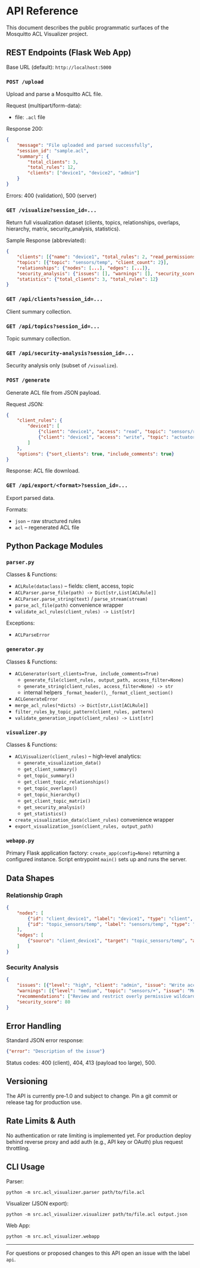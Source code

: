 # API Reference

This document describes the public programmatic surfaces of the Mosquitto ACL Visualizer project.

## REST Endpoints (Flask Web App)

Base URL (default): `http://localhost:5000`

### `POST /upload`
Upload and parse a Mosquitto ACL file.

Request (multipart/form-data):
- file: `.acl` file

Response 200:
```json
{
	"message": "File uploaded and parsed successfully",
	"session_id": "sample.acl",
	"summary": {
		"total_clients": 3,
		"total_rules": 12,
		"clients": ["device1", "device2", "admin"]
	}
}
```

Errors: 400 (validation), 500 (server)

### `GET /visualize?session_id=...`
Return full visualization dataset (clients, topics, relationships, overlaps, hierarchy, matrix, security_analysis, statistics).

Sample Response (abbreviated):
```json
{
	"clients": [{"name": "device1", "total_rules": 2, "read_permissions": 1, "write_permissions": 1, "topics": []}],
	"topics": [{"topic": "sensors/temp", "client_count": 2}],
	"relationships": {"nodes": [...], "edges": [...]},
	"security_analysis": {"issues": [], "warnings": [], "security_score": 100},
	"statistics": {"total_clients": 3, "total_rules": 12}
}
```

### `GET /api/clients?session_id=...`
Client summary collection.

### `GET /api/topics?session_id=...`
Topic summary collection.

### `GET /api/security-analysis?session_id=...`
Security analysis only (subset of `/visualize`).

### `POST /generate`
Generate ACL file from JSON payload.

Request JSON:
```json
{
	"client_rules": {
		"device1": [
			{"client": "device1", "access": "read", "topic": "sensors/room1/temp"},
			{"client": "device1", "access": "write", "topic": "actuators/room1/hvac"}
		]
	},
	"options": {"sort_clients": true, "include_comments": true}
}
```

Response: ACL file download.

### `GET /api/export/<format>?session_id=...`
Export parsed data.

Formats:
- `json` – raw structured rules
- `acl` – regenerated ACL file

## Python Package Modules

### `parser.py`
Classes & Functions:
- `ACLRule(dataclass)` – fields: client, access, topic
- `ACLParser.parse_file(path) -> Dict[str,List[ACLRule]]`
- `ACLParser.parse_string(text)` / `parse_stream(stream)`
- `parse_acl_file(path)` convenience wrapper
- `validate_acl_rules(client_rules) -> List[str]`

Exceptions:
- `ACLParseError`

### `generator.py`
Classes & Functions:
- `ACLGenerator(sort_clients=True, include_comments=True)`
	- `generate_file(client_rules, output_path, access_filter=None)`
	- `generate_string(client_rules, access_filter=None) -> str`
	- internal helpers `_format_header()`, `_format_client_section()`
- `ACLGenerateError`
- `merge_acl_rules(*dicts) -> Dict[str,List[ACLRule]]`
- `filter_rules_by_topic_pattern(client_rules, pattern)`
- `validate_generation_input(client_rules) -> List[str]`

### `visualizer.py`
Classes & Functions:
- `ACLVisualizer(client_rules)` – high‑level analytics:
	- `generate_visualization_data()`
	- `get_client_summary()`
	- `get_topic_summary()`
	- `get_client_topic_relationships()`
	- `get_topic_overlaps()`
	- `get_topic_hierarchy()`
	- `get_client_topic_matrix()`
	- `get_security_analysis()`
	- `get_statistics()`
- `create_visualization_data(client_rules)` convenience wrapper
- `export_visualization_json(client_rules, output_path)`

### `webapp.py`
Primary Flask application factory: `create_app(config=None)` returning a configured instance. Script entrypoint `main()` sets up and runs the server.

## Data Shapes

### Relationship Graph
```json
{
	"nodes": [
		{"id": "client_device1", "label": "device1", "type": "client", "size": 3},
		{"id": "topic_sensors/temp", "label": "sensors/temp", "type": "topic", "is_wildcard": false}
	],
	"edges": [
		{"source": "client_device1", "target": "topic_sensors/temp", "access": "read", "label": "read"}
	]
}
```

### Security Analysis
```json
{
	"issues": [{"level": "high", "client": "admin", "issue": "Write access to all topics (#)"}],
	"warnings": [{"level": "medium", "topic": "sensors/+", "issue": "Multiple writers to same topic"}],
	"recommendations": ["Review and restrict overly permissive wildcard permissions"],
	"security_score": 80
}
```

## Error Handling

Standard JSON error response:
```json
{"error": "Description of the issue"}
```
Status codes: 400 (client), 404, 413 (payload too large), 500.

## Versioning

The API is currently pre‑1.0 and subject to change. Pin a git commit or release tag for production use.

## Rate Limits & Auth

No authentication or rate limiting is implemented yet. For production deploy behind reverse proxy and add auth (e.g., API key or OAuth) plus request throttling.

## CLI Usage

Parser:
```
python -m src.acl_visualizer.parser path/to/file.acl
```

Visualizer (JSON export):
```
python -m src.acl_visualizer.visualizer path/to/file.acl output.json
```

Web App:
```
python -m src.acl_visualizer.webapp
```

---

For questions or proposed changes to this API open an issue with the label `api`.
